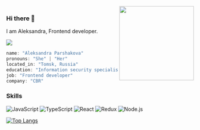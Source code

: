 <img align='right' src='https://user-images.githubusercontent.com/5713670/87202985-820dcb80-c2b6-11ea-9f56-7ec461c497c3.gif' width='200'>

### Hi there 👋
I am Aleksandra, Frontend developer.

![](https://visitor-badge.glitch.me/badge?page_id=tanestila)

```javascript
name: "Aleksandra Parshakova"
pronouns: "She" | "Her"
located_in: "Tomsk, Russia"
education: "Information security specialist"
job: "Frontend developer"
company: "CBR"
```

### Skills

![JavaScript](https://img.shields.io/badge/-JavaScript-000?&logo=JavaScript)
![TypeScript](https://img.shields.io/badge/-TypeScript-000?&logo=TypeScript)
![React](https://img.shields.io/badge/-React-000?&logo=React)
![Redux](https://img.shields.io/badge/-Redux-000?&logo=Redux)
![Node.js](https://img.shields.io/badge/-Node.js-000?&logo=node.js)


[![Top Langs](https://github-readme-stats.vercel.app/api/top-langs/?username=tanestila&layout=compact)](https://github.com/anuraghazra/github-readme-stats)

